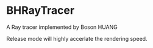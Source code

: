 # BHRayTracer
A Ray tracer implemented by Boson HUANG

Release mode will highly accerlate the rendering speed.
